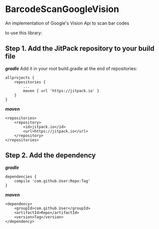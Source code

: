 # BarcodeScanGoogleVision
An implementation of Google's Vision Api to scan bar codes


to use this library:

Step 1. Add the JitPack repository to your build file 
--------------------------------------------------------
***gradle***
Add it in your root build.gradle at the end of repositories:

	allprojects {
		repositories {
			...
			maven { url 'https://jitpack.io' }
		}
	}



***maven***

	<repositories>
		<repository>
		    <id>jitpack.io</id>
		    <url>https://jitpack.io</url>
		</repository>
	</repositories>


Step 2. Add the dependency
----------------------------

***gradle***

	dependencies {
		compile 'com.github.User:Repo:Tag'
	}
  
  
  ***maven***
  
  	<dependency>
	    <groupId>com.github.User</groupId>
	    <artifactId>Repo</artifactId>
	    <version>Tag</version>
	</dependency>
